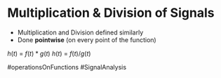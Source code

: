 # Multiplication & Division of Signals
- Multiplication and Division defined similarly
- Done **pointwise** (on every point of the function)

$h(t)$ = $f(t)*g(t)$
$h(t)$ = $f(t)/g(t)$

#operationsOnFunctions #SignalAnalysis  